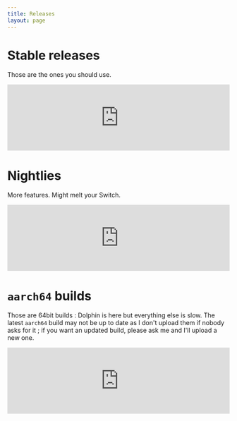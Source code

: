 ```yaml
---
title: Releases
layout: page
---
```


# Stable releases
Those are the ones you should use.

<iframe src="https://ctcaer.com/lakka/stable/" frameBorder="0" style="width: 100%;"></iframe>

# Nightlies
More features. Might melt your Switch.

<iframe src="https://ctcaer.com/lakka/nightly/" frameBorder="0" style="width: 100%;"></iframe>

# `aarch64` builds
Those are 64bit builds : Dolphin is here but everything else is slow. The latest `aarch64` build may not be up to date as I don't upload them if nobody asks for it ; if you want an updated build, please ask me and I'll upload a new one.

<iframe src="https://ctcaer.com/lakka/aarch64/" frameBorder="0" style="width: 100%;"></iframe>

